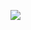 ![](https://cdn.discordapp.com/banners/750036101162467419/04af0ebccbb6c80f2b8b5c9ac47d07c7.png?size=1024)
<!--
Github Template
### Hi there 👋


**ffoxiq/ffoxiq** is a ✨ _special_ ✨ repository because its `README.md` (this file) appears on your GitHub profile.

Here are some ideas to get you started:

- 🔭 I’m currently working on ...
- 🌱 I’m currently learning ...
- 👯 I’m looking to collaborate on ...
- 🤔 I’m looking for help with ...
- 💬 Ask me about ...
- 📫 How to reach me: ...
- 😄 Pronouns: ...
- ⚡ Fun fact: ...
-->
